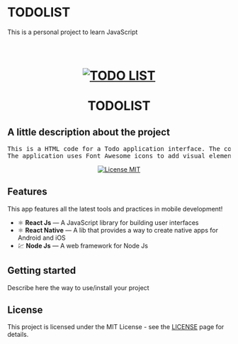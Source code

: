 # TODOLIST
This is a personal project to learn JavaScript

<h1 align="center">
<br>
  <a href="https://files.fm/u/hhkhahaw9#/view/LOFI%20CHILLHOP.png"><img alt="TODO LIST"src="https://files.fm/thumb_show.php?i=g2qcrxyuz"></a>

<br>
<br>
TODOLIST
</h1>
<h2>
  A little description about the project
</h2>
<pre>
This is a HTML code for a Todo application interface. The code includes a form for adding tasks, a header, and a toolbar containing a search bar and a filter dropdown menu. 
The application uses Font Awesome icons to add visual elements to the interface. The JavaScript file "scripts.js" is included in the code to provide the functionality to the application, such as adding, editing, and deleting tasks, as well as filtering and searching for tasks. The tasks themselves are represented in the code as a list of elements to be populated by the JavaScript code.
</pre>

<p align="center">
  <a href="https://opensource.org/licenses/MIT">
    <img src="https://img.shields.io/badge/License-MIT-blue.svg" alt="License MIT">
  </a>
</p>

## Features
[//]: # (Add the features of your project here:)
This app features all the latest tools and practices in mobile development!

- ⚛️ **React Js** — A JavaScript library for building user interfaces
- ⚛️ **React Native** — A lib that provides a way to create native apps for Android and iOS
- 💹 **Node Js** — A web framework for Node Js

## Getting started

Describe here the way to use/install your project


## License

This project is licensed under the MIT License - see the [LICENSE](https://opensource.org/licenses/MIT) page for details.
